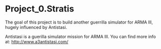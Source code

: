 # Project_0.Stratis

The goal of this project is to build another guerrilla simulator for ARMA III, hugely influenced by Antistasi.

Antistasi is a guerilla simulator mission for ARMA III. You can find more info at: http://www.a3antistasi.com/

